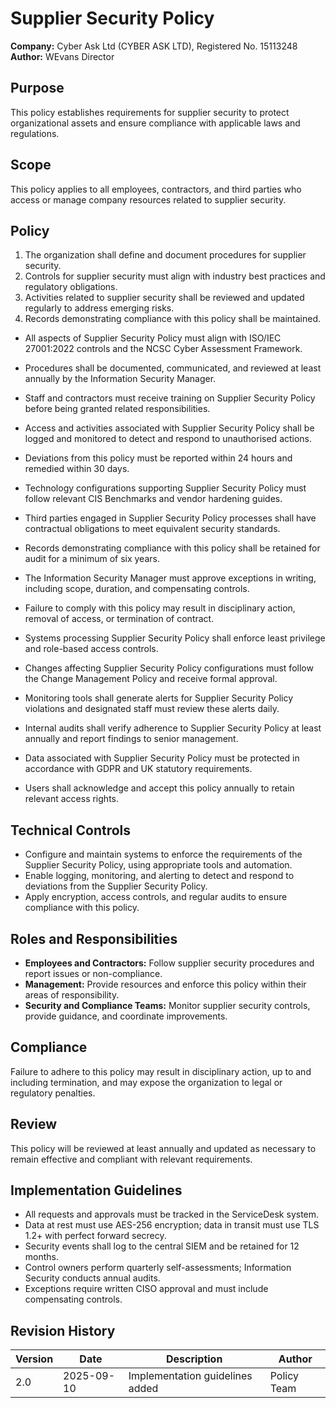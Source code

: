 # Supplier Security Policy

**Company:** Cyber Ask Ltd (CYBER ASK LTD), Registered No. 15113248  
**Author:** WEvans Director

## Purpose

This policy establishes requirements for supplier security to protect organizational assets and ensure compliance with applicable laws and regulations.

## Scope

This policy applies to all employees, contractors, and third parties who access or manage company resources related to supplier security.

## Policy
1. The organization shall define and document procedures for supplier security.
2. Controls for supplier security must align with industry best practices and regulatory obligations.
3. Activities related to supplier security shall be reviewed and updated regularly to address emerging risks.
4. Records demonstrating compliance with this policy shall be maintained.

- All aspects of Supplier Security Policy must align with ISO/IEC 27001:2022 controls and the NCSC Cyber Assessment Framework.
- Procedures shall be documented, communicated, and reviewed at least annually by the Information Security Manager.
- Staff and contractors must receive training on Supplier Security Policy before being granted related responsibilities.
- Access and activities associated with Supplier Security Policy shall be logged and monitored to detect and respond to unauthorised actions.
- Deviations from this policy must be reported within 24 hours and remedied within 30 days.
- Technology configurations supporting Supplier Security Policy must follow relevant CIS Benchmarks and vendor hardening guides.
- Third parties engaged in Supplier Security Policy processes shall have contractual obligations to meet equivalent security standards.
- Records demonstrating compliance with this policy shall be retained for audit for a minimum of six years.
- The Information Security Manager must approve exceptions in writing, including scope, duration, and compensating controls.
- Failure to comply with this policy may result in disciplinary action, removal of access, or termination of contract.

- Systems processing Supplier Security Policy shall enforce least privilege and role-based access controls.
- Changes affecting Supplier Security Policy configurations must follow the Change Management Policy and receive formal approval.
- Monitoring tools shall generate alerts for Supplier Security Policy violations and designated staff must review these alerts daily.
- Internal audits shall verify adherence to Supplier Security Policy at least annually and report findings to senior management.
- Data associated with Supplier Security Policy must be protected in accordance with GDPR and UK statutory requirements.
- Users shall acknowledge and accept this policy annually to retain relevant access rights.

## Technical Controls

- Configure and maintain systems to enforce the requirements of the Supplier Security Policy, using appropriate tools and automation.
- Enable logging, monitoring, and alerting to detect and respond to deviations from the Supplier Security Policy.
- Apply encryption, access controls, and regular audits to ensure compliance with this policy.

## Roles and Responsibilities

- **Employees and Contractors:** Follow supplier security procedures and report issues or non-compliance.
- **Management:** Provide resources and enforce this policy within their areas of responsibility.
- **Security and Compliance Teams:** Monitor supplier security controls, provide guidance, and coordinate improvements.

## Compliance

Failure to adhere to this policy may result in disciplinary action, up to and including termination, and may expose the organization to legal or regulatory penalties.

## Review

This policy will be reviewed at least annually and updated as necessary to remain effective and compliant with relevant requirements.

## Implementation Guidelines
- All requests and approvals must be tracked in the ServiceDesk system.
- Data at rest must use AES-256 encryption; data in transit must use TLS 1.2+ with perfect forward secrecy.
- Security events shall log to the central SIEM and be retained for 12 months.
- Control owners perform quarterly self-assessments; Information Security conducts annual audits.
- Exceptions require written CISO approval and must include compensating controls.

## Revision History

| Version | Date | Description | Author |
| ------- | ---------- | ----------------------- | ------ |
| 2.0     | 2025-09-10 | Implementation guidelines added | Policy Team |
